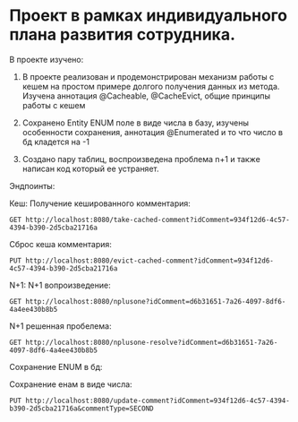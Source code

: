    # Проект в рамках индивидуального плана развития сотрудника.

   В проекте изучено:

   1) В проекте реализован и продемонстрирован механизм работы с кешем на простом примере долгого получения данных из метода.
      Изучена аннотация @Cacheable, @CacheEvict, общие принципы работы с кешем

   2) Сохранено Entity ENUM поле в виде числа в базу, изучены особенности сохранения, аннотация  @Enumerated и то что число в бд кладется на -1

   3) Создано пару таблиц, воспроизведена проблема n+1 и также написан код который ее устраняет.

   Эндпоинты:

Кеш:
   Получение кешированного комментария:
   ```
   GET http://localhost:8080/take-cached-comment?idComment=934f12d6-4c57-4394-b390-2d5cba21716a
   ```
   Сброс кеша комментария:
   ```
   PUT http://localhost:8080/evict-cached-comment?idComment=934f12d6-4c57-4394-b390-2d5cba21716a
   ```
N+1:
   N+1 вопроизведение:
   ```
   GET http://localhost:8080/nplusone?idComment=d6b31651-7a26-4097-8df6-4a4ee430b8b5
   ```
   N+1 решенная пробелема:
   ```
   GET http://localhost:8080/nplusone-resolve?idComment=d6b31651-7a26-4097-8df6-4a4ee430b8b5
   ```
Сохранение ENUM в бд:

   Cохранение енам в виде числа:
   ```
   PUT http://localhost:8080/update-comment?idComment=934f12d6-4c57-4394-b390-2d5cba21716a&commentType=SECOND
   ```